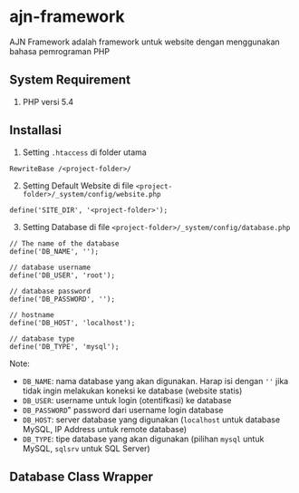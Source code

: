 # ajn-framework
AJN Framework adalah framework untuk website dengan menggunakan bahasa pemrograman PHP

## System Requirement
1. PHP versi 5.4

## Installasi
1. Setting `.htaccess` di folder utama
```
RewriteBase /<project-folder>/
```
2. Setting Default Website di file `<project-folder>/_system/config/website.php`
```
define('SITE_DIR', '<project-folder>');
```
3. Setting Database di file `<project-folder>/_system/config/database.php`
```
// The name of the database
define('DB_NAME', '');

// database username
define('DB_USER', 'root');

// database password
define('DB_PASSWORD', '');

// hostname
define('DB_HOST', 'localhost');

// database type
define('DB_TYPE', 'mysql');
```

Note:
* `DB_NAME`: nama database yang akan digunakan. Harap isi dengan `''` jika tidak ingin melakukan koneksi ke database (website statis)
* `DB_USER`: username untuk login (otentifkasi) ke database
* `DB_PASSWORD`" password dari username login database
* `DB_HOST`: server database yang digunakan (`localhost` untuk database MySQL, IP Address untuk remote database)
* `DB_TYPE`: tipe database yang akan digunakan (pilihan `mysql` untuk MySQL, `sqlsrv` untuk SQL Server)

## Database Class Wrapper
